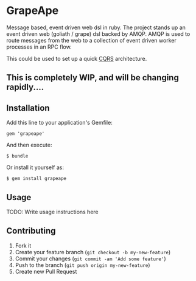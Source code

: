 # GrapeApe

Message based, event driven web dsl in ruby. The project stands up an event driven web (goliath / grape) dsl backed by
AMQP. AMQP is used to route messages from the web to a collection of event driven worker processes in an RPC flow.

This could be used to set up a quick [CQRS](http://martinfowler.com/bliki/CQRS.html) architecture.

## This is completely WIP, and will be changing rapidly....

## Installation

Add this line to your application's Gemfile:

    gem 'grapeape'

And then execute:

    $ bundle

Or install it yourself as:

    $ gem install grapeape

## Usage

TODO: Write usage instructions here

## Contributing

1. Fork it
2. Create your feature branch (`git checkout -b my-new-feature`)
3. Commit your changes (`git commit -am 'Add some feature'`)
4. Push to the branch (`git push origin my-new-feature`)
5. Create new Pull Request
